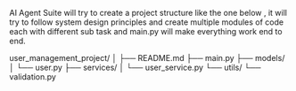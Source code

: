AI Agent Suite will try to create a project structure like the one below , it will try to follow system design principles and create multiple modules of code
each with different sub task and main.py will make everything work end to end.

user_management_project/
│
├── README.md
├── main.py
├── models/
│   └── user.py
├── services/
│   └── user_service.py
└── utils/
    └── validation.py